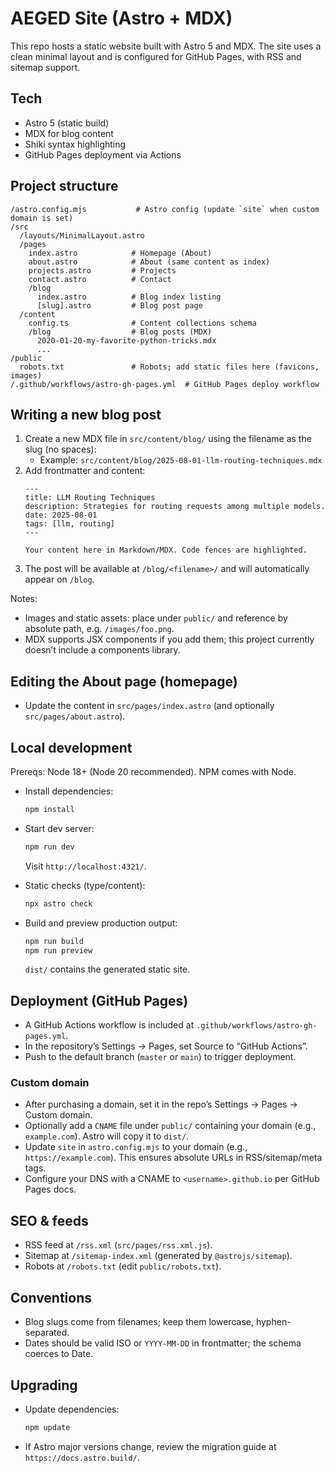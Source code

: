 # AEGED Site (Astro + MDX)

This repo hosts a static website built with Astro 5 and MDX. The site uses a clean minimal layout and is configured for GitHub Pages, with RSS and sitemap support.

## Tech
- Astro 5 (static build)
- MDX for blog content
- Shiki syntax highlighting
- GitHub Pages deployment via Actions

## Project structure
```
/astro.config.mjs           # Astro config (update `site` when custom domain is set)
/src
  /layouts/MinimalLayout.astro
  /pages
    index.astro            # Homepage (About)
    about.astro            # About (same content as index)
    projects.astro         # Projects
    contact.astro          # Contact
    /blog
      index.astro          # Blog index listing
      [slug].astro         # Blog post page
  /content
    config.ts              # Content collections schema
    /blog                  # Blog posts (MDX)
      2020-01-20-my-favorite-python-tricks.mdx
      ...
/public
  robots.txt               # Robots; add static files here (favicons, images)
/.github/workflows/astro-gh-pages.yml  # GitHub Pages deploy workflow
```

## Writing a new blog post
1. Create a new MDX file in `src/content/blog/` using the filename as the slug (no spaces):
   - Example: `src/content/blog/2025-08-01-llm-routing-techniques.mdx`
2. Add frontmatter and content:
   ```mdx
   ---
   title: LLM Routing Techniques
   description: Strategies for routing requests among multiple models.
   date: 2025-08-01
   tags: [llm, routing]
   ---

   Your content here in Markdown/MDX. Code fences are highlighted.
   ```
3. The post will be available at `/blog/<filename>/` and will automatically appear on `/blog`.

Notes:
- Images and static assets: place under `public/` and reference by absolute path, e.g. `/images/foo.png`.
- MDX supports JSX components if you add them; this project currently doesn’t include a components library.

## Editing the About page (homepage)
- Update the content in `src/pages/index.astro` (and optionally `src/pages/about.astro`).

## Local development
Prereqs: Node 18+ (Node 20 recommended). NPM comes with Node.

- Install dependencies:
  ```bash
  npm install
  ```
- Start dev server:
  ```bash
  npm run dev
  ```
  Visit `http://localhost:4321/`.

- Static checks (type/content):
  ```bash
  npx astro check
  ```

- Build and preview production output:
  ```bash
  npm run build
  npm run preview
  ```
  `dist/` contains the generated static site.

## Deployment (GitHub Pages)
- A GitHub Actions workflow is included at `.github/workflows/astro-gh-pages.yml`.
- In the repository’s Settings → Pages, set Source to “GitHub Actions”.
- Push to the default branch (`master` or `main`) to trigger deployment.

### Custom domain
- After purchasing a domain, set it in the repo’s Settings → Pages → Custom domain.
- Optionally add a `CNAME` file under `public/` containing your domain (e.g., `example.com`). Astro will copy it to `dist/`.
- Update `site` in `astro.config.mjs` to your domain (e.g., `https://example.com`). This ensures absolute URLs in RSS/sitemap/meta tags.
- Configure your DNS with a CNAME to `<username>.github.io` per GitHub Pages docs.

## SEO & feeds
- RSS feed at `/rss.xml` (`src/pages/rss.xml.js`).
- Sitemap at `/sitemap-index.xml` (generated by `@astrojs/sitemap`).
- Robots at `/robots.txt` (edit `public/robots.txt`).

## Conventions
- Blog slugs come from filenames; keep them lowercase, hyphen-separated.
- Dates should be valid ISO or `YYYY-MM-DD` in frontmatter; the schema coerces to Date.

## Upgrading
- Update dependencies:
  ```bash
  npm update
  ```
- If Astro major versions change, review the migration guide at `https://docs.astro.build/`.
